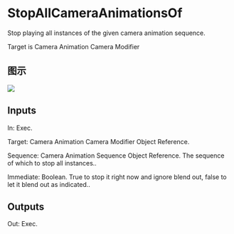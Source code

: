 # StopAllCameraAnimationsOf

Stop playing all instances of the given camera animation sequence.

Target is Camera Animation Camera Modifier

## 图示

![]($-20221218-18134562.png)

## Inputs

In: Exec.

Target: Camera Animation Camera Modifier Object Reference.

Sequence: Camera Animation Sequence Object Reference. The sequence of which to stop all instances..

Immediate: Boolean. True to stop it right now and ignore blend out, false to let it blend out as indicated..  

## Outputs

Out: Exec.


